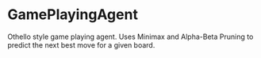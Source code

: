 # GamePlayingAgent
Othello style game playing agent. Uses Minimax and Alpha-Beta Pruning to predict the next best move for a given board.

